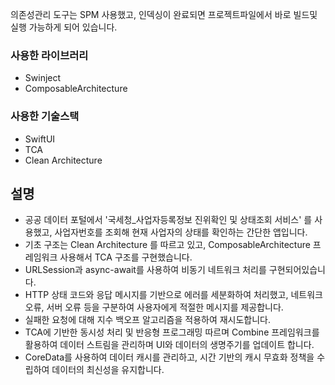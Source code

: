 의존성관리 도구는 SPM 사용했고, 인덱싱이 완료되면 프로젝트파일에서 바로 빌드및 실행 가능하게 되어 있습니다.<br>

### 사용한 라이브러리<br>
- Swinject<br>
- ComposableArchitecture<br>

### 사용한 기술스택
- SwiftUI<br>
- TCA <br>
- Clean Architecture<br>

## 설명
- 공공 데이터 포털에서 '국세청_사업자등록정보 진위확인 및 상태조회 서비스' 를 사용했고, 사업자번호를 조회해 현재 사업자의 상태를 확인하는 간단한 앱입니다.
- 기초 구조는 Clean Architecture 를 따르고 있고, ComposableArchitecture 프레임워크 사용해서 TCA 구조를 구현했습니다. 
- URLSession과 async-await를 사용하여 비동기 네트워크 처리를 구현되어있습니다.
- HTTP 상태 코드와 응답 메시지를 기반으로 에러를 세분화하여 처리했고, 네트워크 오류, 서버 오류 등을 구분하여 사용자에게 적절한 메시지를 제공합니다.
- 실패한 요청에 대해 지수 백오프 알고리즘을 적용하여 재시도합니다.
- TCA에 기반한 동시성 처리 및 반응형 프로그래밍 따르며 Combine 프레임워크를 활용하여 데이터 스트림을 관리하며 UI와 데이터의 생명주기를 업데이트 합니다.
- CoreData를 사용하여 데이터 캐시를 관리하고, 시간 기반의 캐시 무효화 정책을 수립하여 데이터의 최신성을 유지합니다.
